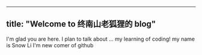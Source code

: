 

---
title: "Welcome to 终南山老狐狸的 blog"
---

I'm glad you are here. I plan to talk about ...
my learning of coding!
my name is Snow Li
I'm new comer of github


